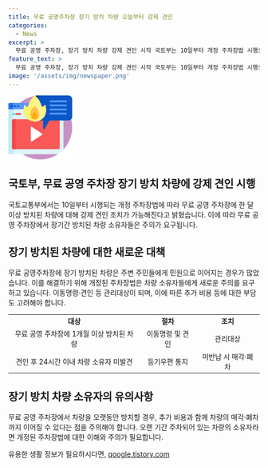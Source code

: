 ```yaml
---
title: 무료 공영주차장 장기 방치 차량 오늘부터 강제 견인
categories:
  - News
excerpt: >
  무료 공영 주차장, 장기 방치 차량 강제 견인 시작 국토부는 10일부터 개정 주차장법 시행으로 한 달 이상 방치된 차량에 대한 강제 견인을 실시한다고 밝혔다. 차량 방치로 인한 주차 공간 부족, 미관 저해, 악취 등 문제가 발생해왔으나, 이제 이동명령·견인 등으로 처리 가능해졌다. 견인된 차량은 보관소에서 소유자가 지분증 제시 및 요금 납부 시 돌려받을 수 있으며, 24시간 이내 소유자가 차량을 찾지 않으면 매각 또는 폐차된다. (150자)
feature_text: >
  무료 공영 주차장, 장기 방치 차량 강제 견인 시작 국토부는 10일부터 개정 주차장법 시행으로 한 달 이상 방치된 차량에 대한 강제 견인을 실시한다고 밝혔다. 차량 방치로 인한 주차 공간 부족, 미관 저해, 악취 등 문제가 발생해왔으나, 이제 이동명령·견인 등으로 처리 가능해졌다. 견인된 차량은 보관소에서 소유자가 지분증 제시 및 요금 납부 시 돌려받을 수 있으며, 24시간 이내 소유자가 차량을 찾지 않으면 매각 또는 폐차된다. (150자)
image: '/assets/img/newspaper.png'
---
```


<p><img src="/assets/img/news.png" alt="rentncar 속보" /></p>

<h2 data-ke-size="size26">국토부, 무료 공영 주차장 장기 방치 차량에 강제 견인 시행</h2>

<p data-ke-size="size16">국토교통부에서는 10일부터 시행되는 개정 주차장법에 따라 무료 공영 주차장에 한 달 이상 방치된 차량에 대해 강제 견인 조치가 가능해진다고 밝혔습니다. 이에 따라 무료 공영 주차장에서 장기간 방치된 차량 소유자들은 주의가 요구됩니다.</p>

<h2 data-ke-size="size24">장기 방치된 차량에 대한 새로운 대책</h2>

<p data-ke-size="size16">무료 공영주차장에 장기 방치된 차량은 주변 주민들에게 민원으로 이어지는 경우가 많았습니다. 이를 해결하기 위해 개정된 주차장법은 차량 소유자들에게 새로운 주의를 요구하고 있습니다. 이동명령·견인 등 관리대상이 되며, 이에 따른 추가 비용 등에 대한 부담도 고려해야 합니다.</p>

<table>
    <tr>
        <td style="text-align: center; height: 17px;"><b>대상</b></td>
        <td style="text-align: center; height: 17px;"><b>절차</b></td>
        <td style="text-align: center; height: 17px;"><b>조치</b></td>
    </tr>
    <tr>
        <td style="text-align: center; height: 17px;">무료 공영 주차장에 1개월 이상 방치된 차량</td>
        <td style="text-align: center; height: 17px;">이동명령 및 견인</td>
        <td style="text-align: center; height: 17px;">관리대상</td>
    </tr>
    <tr>
        <td style="text-align: center; height: 17px;">견인 후 24시간 이내 차량 소유자 미발견</td>
        <td style="text-align: center; height: 17px;">등기우편 통지</td>
        <td style="text-align: center; height: 17px;">미반납 시 매각·폐차</td>
    </tr>
</table>

<h2 data-ke-size="size24">장기 방치 차량 소유자의 유의사항</h2>

<p data-ke-size="size16">무료 공영 주차장에서 차량을 오랫동안 방치할 경우, 추가 비용과 함께 차량의 매각·폐차까지 이어질 수 있다는 점을 주의해야 합니다. 오랜 기간 주차되어 있는 차량의 소유자라면 개정된 주차장법에 대한 이해와 주의가 필요합니다.</p>
유용한 생활 정보가 필요하시다면, <a href="https://qoogle.tistory.com" rel="dofollow">qoogle.tistory.com</a>


